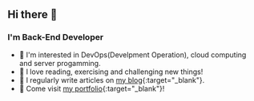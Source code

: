 ## Hi there 👋


### I'm Back-End Developer

- 🌠 I'm interested in DevOps(Develpment Operation), cloud computing and server progamming.
- 🤍 I love reading, exercising and challenging new things!
- 📝 I regularly write articles on [my blog](https://havving-do-it.tistory.com/){:target="_blank"}.
- 💫 Come visit [my portfolio](https://havving.github.io/){:target="_blank"}!

<br/>  

<!--
**havving/havving** is a ✨ _special_ ✨ repository because its `README.md` (this file) appears on your GitHub profile.

Here are some ideas to get you started:

- 🔭 I’m currently working on ...
- 🌱 I’m currently learning ...
- 👯 I’m looking to collaborate on ...
- 🤔 I’m looking for help with ...
- 💬 Ask me about ...
- 📫 How to reach me: ...
- 😄 Pronouns: ...
- ⚡ Fun fact: ...
-->
